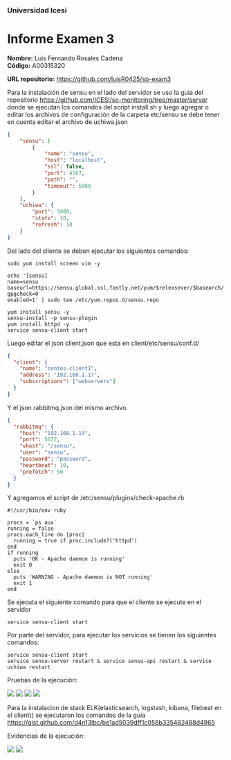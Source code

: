 ### Universidad Icesi <br />

# Informe Examen 3 <br />

**Nombre:** Luis Fernando Rosales Cadena <br />
**Código:** A00315320 <br />

**URL repositorio:** https://github.com/luisR0425/so-exam3 <br />

Para la instalación de sensu en el lado del servidor se uso la guia del repositorio https://github.com/ICESI/so-monitoring/tree/master/server donde se ejecutan los comandos del script install.sh y luego agregar o editar los archivos de configuración de la carpeta etc/sensu se debe tener en cuenta editar el archivo de uchiwa.json<br />

```json
{
    "sensu": [
        {
            "name": "sensu",
            "host": "localhost",
            "ssl": false,
            "port": 4567,
            "path": "",
            "timeout": 5000
        }
    ],
    "uchiwa": {
        "port": 3000,
        "stats": 10,
        "refresh": 10
    }
}
```

Del lado del cliente se deben ejecutar los siguientes comandos:

``` 
sudo yum install screen vim -y

echo '[sensu]
name=sensu
baseurl=https://sensu.global.ssl.fastly.net/yum/$releasever/$basearch/
gpgcheck=0
enabled=1' | sudo tee /etc/yum.repos.d/sensu.repo

yum install sensu -y
sensu-install -p sensu-plugin
yum install httpd -y
service sensu-client start
``` 
Luego editar el json client.json que esta en client/etc/sensu/conf.d/

```json
{
  "client": {
    "name": "centos-client1",
    "address": "192.168.1.17",
    "subscriptions": ["webservers"]
  }
}
```

Y el json rabbitmq.json del mismo archivo.

```json
{
  "rabbitmq": {
    "host": "192.168.1.14",
    "port": 5672,
    "vhost": "/sensu",
    "user": "sensu",
    "password": "password",
    "heartbeat": 10,
    "prefetch": 50
  }
}
```

Y agregamos el script de /etc/sensu/plugins/check-apache.rb

```
#!/usr/bin/env ruby

procs = `ps aux`
running = false
procs.each_line do |proc|
  running = true if proc.include?('httpd')
end
if running
  puts 'OK - Apache daemon is running'
  exit 0
else
  puts 'WARNING - Apache daemon is NOT running'
  exit 1
end
```

Se ejecuta el siguiente comando para que el cliente se ejecute en el servidor

```
service sensu-client start
```

Por parte del servidor, para ejecutar los servicios se tienen los siguientes comandos:

```
service sensu-client start
service sensu-server restart & service sensu-api restart & service uchiwa restart
```

Pruebas de la ejecución:

![][1] 
![][2] 
![][3] 
![][4] 

Para la instalacion de stack ELK(elasticsearch, logstash, kibana, filebeat en el client)) se ejecutaron los comandos de la guia https://gist.github.com/d4n13lbc/be1ad5039dff1c058b335482488d4965

Evidencias de la ejecución:

![][5] 
![][6] 


[1]: imagenes/imagen3.png
[2]: imagenes/imagen4.png
[3]: imagenes/imagen5.png
[4]: imagenes/imagen6.png
[5]: imagenes/imagen2.png
[6]: imagenes/imagen1.png

